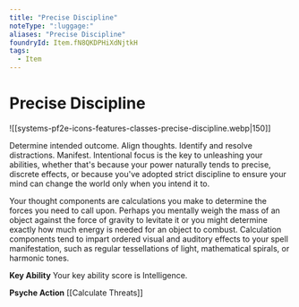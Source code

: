 ```yaml
---
title: "Precise Discipline"
noteType: ":luggage:"
aliases: "Precise Discipline"
foundryId: Item.fN8QKDPHiXdNjtkH
tags:
  - Item
---
```


# Precise Discipline
![[systems-pf2e-icons-features-classes-precise-discipline.webp|150]]

Determine intended outcome. Align thoughts. Identify and resolve distractions. Manifest. Intentional focus is the key to unleashing your abilities, whether that's because your power naturally tends to precise, discrete effects, or because you've adopted strict discipline to ensure your mind can change the world only when you intend it to.

Your thought components are calculations you make to determine the forces you need to call upon. Perhaps you mentally weigh the mass of an object against the force of gravity to levitate it or you might determine exactly how much energy is needed for an object to combust. Calculation components tend to impart ordered visual and auditory effects to your spell manifestation, such as regular tessellations of light, mathematical spirals, or harmonic tones.

**Key Ability** Your key ability score is Intelligence.

**Psyche Action** [[Calculate Threats]]
